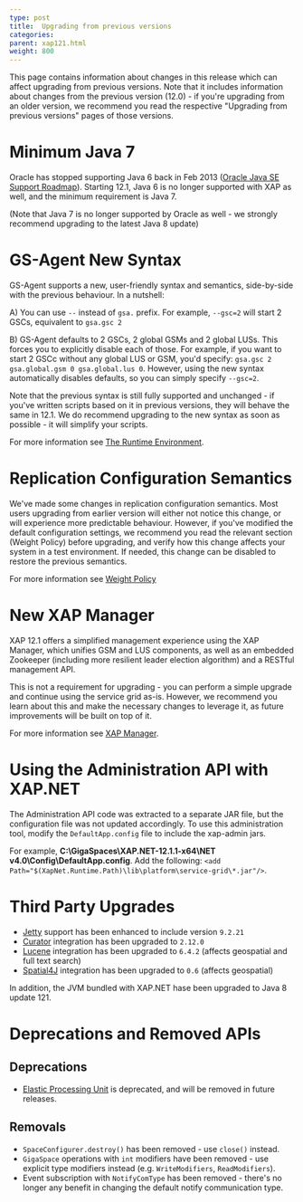 ```yaml
---
type: post
title:  Upgrading from previous versions
categories:
parent: xap121.html
weight: 800
---
```


This page contains information about changes in this release which can affect upgrading from previous versions. Note that it includes information about changes from the previous version (12.0) - if you're upgrading from an older version, we recommend you read the respective "Upgrading from previous versions" pages of those versions.

# Minimum Java 7

Oracle has stopped supporting Java 6 back in Feb 2013 ([Oracle Java SE Support Roadmap](http://www.oracle.com/technetwork/java/eol-135779.html)). Starting 12.1, Java 6 is no longer supported with XAP as well, and the minimum requirement is Java 7.

(Note that Java 7 is no longer supported by Oracle as well - we strongly recommend upgrading to the latest Java 8 update)

# GS-Agent New Syntax

GS-Agent supports a new, user-friendly syntax and semantics, side-by-side with the previous behaviour. In a nutshell:

A) You can use `--` instead of `gsa.` prefix. For example, `--gsc=2` will start 2 GSCs, equivalent to `gsa.gsc 2`

B) GS-Agent defaults to 2 GSCs, 2 global GSMs and 2 global LUSs. This forces you to explicitly disable each of those. For example, if you want to start 2 GSCc without any global LUS or GSM, you'd specify: `gsa.gsc 2 gsa.global.gsm 0 gsa.global.lus 0`. However, using the new syntax automatically disables defaults, so you can simply specify `--gsc=2`.

Note that the previous syntax is still fully supported and unchanged - if you've written scripts based on it in previous versions, they will behave the same in 12.1. We do recommend upgrading to the new syntax as soon as possible - it will simplify your scripts.

For more information see [The Runtime Environment](/xap/12.1/admin/the-runtime-environment.html).

# Replication Configuration Semantics

We've made some changes in replication configuration semantics. Most users upgrading from earlier version will either not notice this change, or will experience more predictable behaviour. However, if you've modified the default configuration settings, we recommend you read the relevant section (Weight Policy) before upgrading, and verify how this change affects your system in a test environment. If needed, this change can be disabled to restore the previous semantics.

For more information see [Weight Policy](/xap/12.1/admin/controlling-the-replication-redo-log.html#weight-policy)

# New XAP Manager

XAP 12.1 offers a simplified management experience using the XAP Manager, which unifies GSM and LUS components, as well as an embedded Zookeeper (including more resilient leader election algorithm) and a RESTful management API. 

This is not a requirement for upgrading - you can perform a simple upgrade and continue using the service grid as-is. However, we recommend you learn about this and make the necessary changes to leverage it, as future improvements will be built on top of it.

For more information see [XAP Manager](/xap/12.1/admin/xap-manager.html).

# Using the Administration API with XAP.NET

The Administration API code was extracted to a separate JAR file, but the configuration file was not updated accordingly. To use this administration tool, modify the `DefaultApp.config` file to include the xap-admin jars.

For example, **C:\GigaSpaces\XAP.NET-12.1.1-x64\NET v4.0\Config\DefaultApp.config**. Add the following: `<add Path="$(XapNet.Runtime.Path)\lib\platform\service-grid\*.jar"/>`.

# Third Party Upgrades

* [Jetty](http://www.eclipse.org/jetty/) support has been enhanced to include version `9.2.21`
* [Curator](http://curator.apache.org/) integration has been upgraded to `2.12.0`
* [Lucene](https://lucene.apache.org/) integration has been upgraded to `6.4.2` (affects geospatial and full text search)
* [Spatial4J](https://github.com/locationtech/spatial4j) integration has been upgraded to `0.6` (affects geospatial)

In addition, the JVM bundled with XAP.NET hase been upgraded to Java 8 update 121.

# Deprecations and Removed APIs

## Deprecations

* [Elastic Processing Unit](/xap/12.1/dev-java/elastic-processing-unit-overview.html) is deprecated, and will be removed in future releases. 

## Removals

* `SpaceConfigurer.destroy()` has been removed - use `close()` instead.
* `GigaSpace` operations with `int` modifiers have been removed - use explicit type modifiers instead (e.g. `WriteModifiers`, `ReadModifiers`).
* Event subscription with `NotifyComType` has been removed - there's no longer any benefit in changing the default notify communication type.
